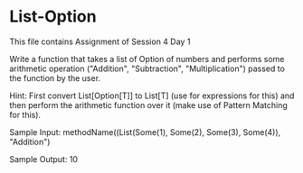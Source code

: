 # List-Option

This file contains Assignment of Session 4 Day 1

Write a function that takes a list of Option of numbers and performs some arithmetic operation ("Addition", "Subtraction", "Multiplication") passed to the function by the user.

Hint: First convert List[Option[T]] to List[T] (use for expressions for this) and then perform the arithmetic function over it (make use of Pattern Matching for this). 


Sample Input: methodName((List(Some(1), Some(2), Some(3), Some(4)), "Addition")

Sample Output: 10
